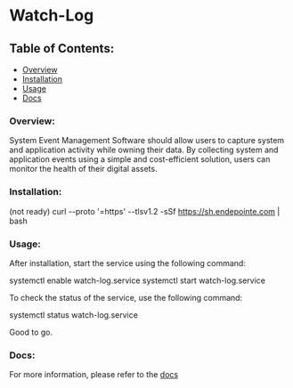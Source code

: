 


# Watch-Log

## Table of Contents:

- [Overview](#overview)
- [Installation](#installation)
- [Usage](#usage)
- [Docs](#docs)

### Overview:
System Event Management Software should allow users to capture system and application activity while owning their data. By collecting system and application events using a simple and cost-efficient solution, users can monitor the health of their digital assets.

### Installation:
(not ready) curl --proto '=https' --tlsv1.2 -sSf https://sh.endepointe.com | bash

### Usage:
After installation, start the service using the following command:

systemctl enable watch-log.service
systemctl start watch-log.service

To check the status of the service, use the following command:

systemctl status watch-log.service

Good to go.



### Docs:
For more information, please refer to the [docs](./docs/README.md)
